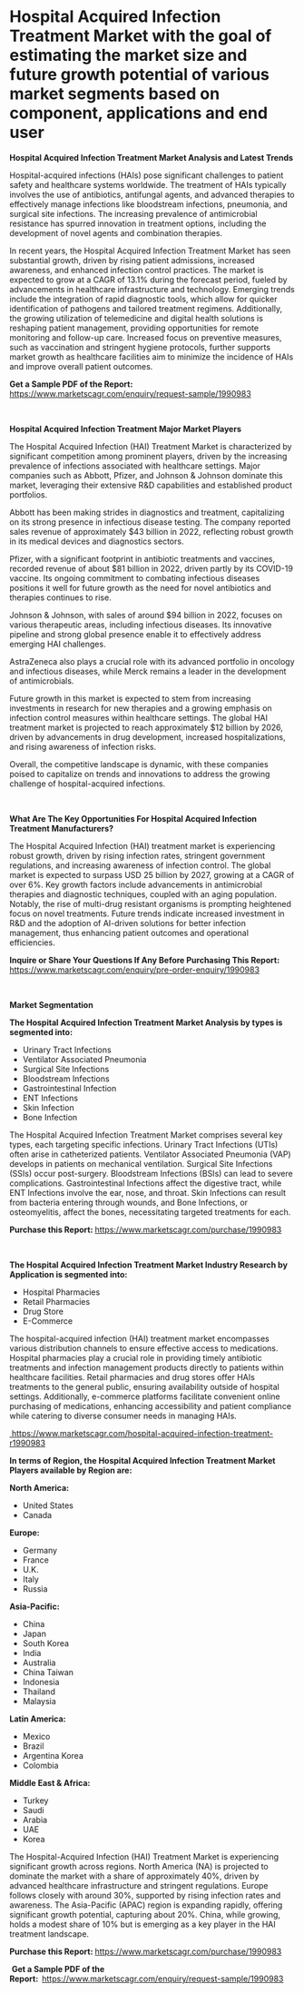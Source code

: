 <p><h1>Hospital Acquired Infection Treatment Market with the goal of estimating the market size and future growth potential of various market segments based on component, applications and end user</h1></p><p><strong>Hospital Acquired Infection Treatment Market Analysis and Latest Trends</strong></p>
<p><p>Hospital-acquired infections (HAIs) pose significant challenges to patient safety and healthcare systems worldwide. The treatment of HAIs typically involves the use of antibiotics, antifungal agents, and advanced therapies to effectively manage infections like bloodstream infections, pneumonia, and surgical site infections. The increasing prevalence of antimicrobial resistance has spurred innovation in treatment options, including the development of novel agents and combination therapies.</p><p>In recent years, the Hospital Acquired Infection Treatment Market has seen substantial growth, driven by rising patient admissions, increased awareness, and enhanced infection control practices. The market is expected to grow at a CAGR of 13.1% during the forecast period, fueled by advancements in healthcare infrastructure and technology. Emerging trends include the integration of rapid diagnostic tools, which allow for quicker identification of pathogens and tailored treatment regimens. Additionally, the growing utilization of telemedicine and digital health solutions is reshaping patient management, providing opportunities for remote monitoring and follow-up care. Increased focus on preventive measures, such as vaccination and stringent hygiene protocols, further supports market growth as healthcare facilities aim to minimize the incidence of HAIs and improve overall patient outcomes.</p></p>
<p><strong>Get a Sample PDF of the Report:&nbsp;</strong> <a href="https://www.marketscagr.com/enquiry/request-sample/1990983?utm_campaign=2527&utm_medium=2&utm_source=Github&utm_content=ia&utm_term=12042025&utm_id=hospital-acquired-infection-treatment">https://www.marketscagr.com/enquiry/request-sample/1990983</a></p>
<p>&nbsp;</p>
<p><strong>Hospital Acquired Infection Treatment Major Market Players</strong></p>
<p><p>The Hospital Acquired Infection (HAI) Treatment Market is characterized by significant competition among prominent players, driven by the increasing prevalence of infections associated with healthcare settings. Major companies such as Abbott, Pfizer, and Johnson & Johnson dominate this market, leveraging their extensive R&D capabilities and established product portfolios.</p><p>Abbott has been making strides in diagnostics and treatment, capitalizing on its strong presence in infectious disease testing. The company reported sales revenue of approximately $43 billion in 2022, reflecting robust growth in its medical devices and diagnostics sectors.</p><p>Pfizer, with a significant footprint in antibiotic treatments and vaccines, recorded revenue of about $81 billion in 2022, driven partly by its COVID-19 vaccine. Its ongoing commitment to combating infectious diseases positions it well for future growth as the need for novel antibiotics and therapies continues to rise.</p><p>Johnson & Johnson, with sales of around $94 billion in 2022, focuses on various therapeutic areas, including infectious diseases. Its innovative pipeline and strong global presence enable it to effectively address emerging HAI challenges.</p><p>AstraZeneca also plays a crucial role with its advanced portfolio in oncology and infectious diseases, while Merck remains a leader in the development of antimicrobials.</p><p>Future growth in this market is expected to stem from increasing investments in research for new therapies and a growing emphasis on infection control measures within healthcare settings. The global HAI treatment market is projected to reach approximately $12 billion by 2026, driven by advancements in drug development, increased hospitalizations, and rising awareness of infection risks.</p><p>Overall, the competitive landscape is dynamic, with these companies poised to capitalize on trends and innovations to address the growing challenge of hospital-acquired infections.</p></p>
<p>&nbsp;</p>
<p><strong>What Are The Key Opportunities For Hospital Acquired Infection Treatment Manufacturers?</strong></p>
<p><p>The Hospital Acquired Infection (HAI) treatment market is experiencing robust growth, driven by rising infection rates, stringent government regulations, and increasing awareness of infection control. The global market is expected to surpass USD 25 billion by 2027, growing at a CAGR of over 6%. Key growth factors include advancements in antimicrobial therapies and diagnostic techniques, coupled with an aging population. Notably, the rise of multi-drug resistant organisms is prompting heightened focus on novel treatments. Future trends indicate increased investment in R&D and the adoption of AI-driven solutions for better infection management, thus enhancing patient outcomes and operational efficiencies.</p></p>
<p><strong>Inquire or Share Your Questions If Any Before Purchasing This Report:</strong> <a href="https://www.marketscagr.com/enquiry/pre-order-enquiry/1990983?utm_campaign=2527&utm_medium=2&utm_source=Github&utm_content=ia&utm_term=12042025&utm_id=hospital-acquired-infection-treatment">https://www.marketscagr.com/enquiry/pre-order-enquiry/1990983</a></p>
<p>&nbsp;</p>
<p><strong>Market Segmentation</strong></p>
<p><strong>The Hospital Acquired Infection Treatment Market Analysis by types is segmented into:</strong></p>
<p><ul><li>Urinary Tract Infections</li><li>Ventilator Associated Pneumonia</li><li>Surgical Site Infections</li><li>Bloodstream Infections</li><li>Gastrointestinal Infection</li><li>ENT Infections</li><li>Skin Infection</li><li>Bone Infection</li></ul></p>
<p><p>The Hospital Acquired Infection Treatment Market comprises several key types, each targeting specific infections. Urinary Tract Infections (UTIs) often arise in catheterized patients. Ventilator Associated Pneumonia (VAP) develops in patients on mechanical ventilation. Surgical Site Infections (SSIs) occur post-surgery. Bloodstream Infections (BSIs) can lead to severe complications. Gastrointestinal Infections affect the digestive tract, while ENT Infections involve the ear, nose, and throat. Skin Infections can result from bacteria entering through wounds, and Bone Infections, or osteomyelitis, affect the bones, necessitating targeted treatments for each.</p></p>
<p><strong>Purchase this Report:&nbsp;</strong><a href="https://www.marketscagr.com/purchase/1990983?utm_campaign=2527&utm_medium=2&utm_source=Github&utm_content=ia&utm_term=12042025&utm_id=hospital-acquired-infection-treatment">https://www.marketscagr.com/purchase/1990983</a></p>
<p>&nbsp;</p>
<p><strong>The Hospital Acquired Infection Treatment Market Industry Research by Application is segmented into:</strong></p>
<p><ul><li>Hospital Pharmacies</li><li>Retail Pharmacies</li><li>Drug Store</li><li>E-Commerce</li></ul></p>
<p><p>The hospital-acquired infection (HAI) treatment market encompasses various distribution channels to ensure effective access to medications. Hospital pharmacies play a crucial role in providing timely antibiotic treatments and infection management products directly to patients within healthcare facilities. Retail pharmacies and drug stores offer HAIs treatments to the general public, ensuring availability outside of hospital settings. Additionally, e-commerce platforms facilitate convenient online purchasing of medications, enhancing accessibility and patient compliance while catering to diverse consumer needs in managing HAIs.</p></p>
<p><a href="https://www.marketscagr.com/hospital-acquired-infection-treatment-r1990983?utm_campaign=2527&utm_medium=2&utm_source=Github&utm_content=ia&utm_term=12042025&utm_id=hospital-acquired-infection-treatment">&nbsp;https://www.marketscagr.com/hospital-acquired-infection-treatment-r1990983</a></p>
<p><strong>In terms of Region, the Hospital Acquired Infection Treatment Market Players available by Region are:</strong></p>
<p>
    <p> <strong> North America: </strong>
        <ul>
            <li>United States</li>
            <li>Canada</li>
        </ul>
        </p> 
    <p> <strong> Europe: </strong>
        <ul>
            <li>Germany</li>
            <li>France</li>
            <li>U.K.</li>
            <li>Italy</li>
            <li>Russia</li>
        </ul>
        </p> 
    <p> <strong> Asia-Pacific: </strong>
        <ul>
            <li>China</li>
            <li>Japan</li>
            <li>South Korea</li>
            <li>India</li>
            <li>Australia</li>
            <li>China Taiwan</li>
            <li>Indonesia</li>
            <li>Thailand</li>
            <li>Malaysia</li>
        </ul>
        </p> 
    <p> <strong> Latin America: </strong>
        <ul>
            <li>Mexico</li>
            <li>Brazil</li>
            <li>Argentina Korea</li>
            <li>Colombia</li>
        </ul>
        </p> 
    <p> <strong> Middle East & Africa: </strong>
        <ul>
            <li>Turkey</li>
            <li>Saudi</li>
            <li>Arabia</li>
            <li>UAE</li>
            <li>Korea</li>
        </ul>
    </p>
    </p>
<p><p>The Hospital-Acquired Infection (HAI) Treatment Market is experiencing significant growth across regions. North America (NA) is projected to dominate the market with a share of approximately 40%, driven by advanced healthcare infrastructure and stringent regulations. Europe follows closely with around 30%, supported by rising infection rates and awareness. The Asia-Pacific (APAC) region is expanding rapidly, offering significant growth potential, capturing about 20%. China, while growing, holds a modest share of 10% but is emerging as a key player in the HAI treatment landscape.</p></p>
<p><strong>Purchase this Report: </strong><a href="https://www.marketscagr.com/purchase/1990983?utm_campaign=2527&utm_medium=2&utm_source=Github&utm_content=ia&utm_term=12042025&utm_id=hospital-acquired-infection-treatment">https://www.marketscagr.com/purchase/1990983</a></p>
<p>&nbsp;<strong>Get a Sample PDF of the Report:&nbsp;&nbsp;</strong><a href="https://www.marketscagr.com/enquiry/request-sample/1990983?utm_campaign=2527&utm_medium=2&utm_source=Github&utm_content=ia&utm_term=12042025&utm_id=hospital-acquired-infection-treatment">https://www.marketscagr.com/enquiry/request-sample/1990983</a></p>
<p><strong></strong></p>
<p><p></p><p></p><p></p></p>